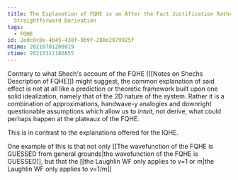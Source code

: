 ```yaml
---
title: The Explanation of FQHE is an After the Fact Justification Rather Than a
  Straightforward Derivation
tags:
  - FQHE
id: 2edc0c8e-4b45-438f-9b9f-288e2079925f
mtime: 20210701200819
ctime: 20210311180855
---
```



Contrary to what Shech's account of the FQHE ([[Notes on Shechs Description of FQHE]]) might suggest, the common explanation of said effect is not at all like a prediction or theoretic framework built upon one solid idealization, namely that of the 2D nature of the system. Rather it is a combination of approximations, handwave-y analogies and downright questionable assumptions which allow us to _intuit_, not derive, what could perhaps happen at the plateaux of the FQHE.

This is in contrast to the explanations offered for the IQHE.

One example of this is that not only [[The wavefunction of the FQHE is GUESSED from general grounds|the wavefunction of the FQHE is GUESSED]], but that the [[the Laughlin WF only applies to v=1 or m|the Laughlin WF only applies to v=1/m]]
